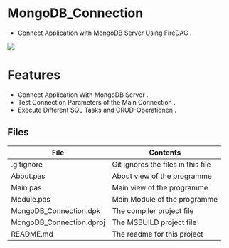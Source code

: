 # MongoDB_Connection
- Connect Application with MongoDB Server Using FireDAC .
                   
![](PostgreSQL_Connection.png) 




# Features  
- Connect Application With MongoDB Server .
- Test Connection Parameters of the Main Connection .
- Execute Different SQL Tasks and CRUD-Operationen .





## Files

| File | Contents | 
| --- | --- |
| .gitignore | Git ignores the files in this file |
| About.pas | About view of the programme |
| Main.pas | Main view of the programme |
| Module.pas | Main Module of the programme |
| MongoDB_Connection.dpk | The compiler project file |
| MongoDB_Connection.dproj | The MSBUILD project file |
| README.md | The readme for this project |
